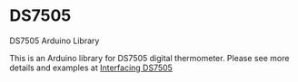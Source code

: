 DS7505
======

DS7505 Arduino Library

This is an Arduino library for DS7505 digital thermometer. Please see more details and examples at <a href="http://www.kerrywong.com/2011/03/11/interfacing-ds7505/">Interfacing DS7505</a>
